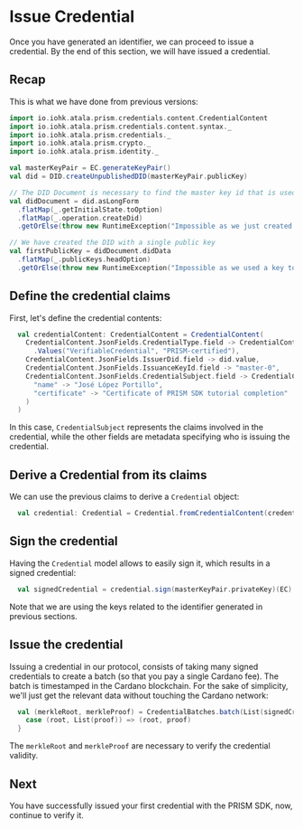# Issue Credential

Once you have generated an identifier, we can proceed to issue a credential. By the end of this section, we will have issued a credential.


## Recap

This is what we have done from previous versions:

```scala mdoc
import io.iohk.atala.prism.credentials.content.CredentialContent
import io.iohk.atala.prism.credentials.content.syntax._
import io.iohk.atala.prism.credentials._
import io.iohk.atala.prism.crypto._
import io.iohk.atala.prism.identity._

val masterKeyPair = EC.generateKeyPair()
val did = DID.createUnpublishedDID(masterKeyPair.publicKey)

// The DID Document is necessary to find the master key id that is used to sign credentials
val didDocument = did.asLongForm
  .flatMap(_.getInitialState.toOption)
  .flatMap(_.operation.createDid)
  .getOrElse(throw new RuntimeException("Impossible as we just created an unpublished DID"))

// We have created the DID with a single public key
val firstPublicKey = didDocument.didData
  .flatMap(_.publicKeys.headOption)
  .getOrElse(throw new RuntimeException("Impossible as we used a key to create the DID"))
```

## Define the credential claims
First, let's define the credential contents:

```scala mdoc
  val credentialContent: CredentialContent = CredentialContent(
    CredentialContent.JsonFields.CredentialType.field -> CredentialContent
      .Values("VerifiableCredential", "PRISM-certified"),
    CredentialContent.JsonFields.IssuerDid.field -> did.value,
    CredentialContent.JsonFields.IssuanceKeyId.field -> "master-0",
    CredentialContent.JsonFields.CredentialSubject.field -> CredentialContent.Fields(
      "name" -> "José López Portillo",
      "certificate" -> "Certificate of PRISM SDK tutorial completion"
    )
  )
```

In this case, `CredentialSubject` represents the claims involved in the credential, while the other fields are metadata specifying who is issuing the credential.


## Derive a Credential from its claims

We can use the previous claims to derive a `Credential` object:


```scala mdoc
  val credential: Credential = Credential.fromCredentialContent(credentialContent)
```

## Sign the credential

Having the `Credential` model allows to easily sign it, which results in a signed credential:

```scala mdoc
  val signedCredential = credential.sign(masterKeyPair.privateKey)(EC)
```

Note that we are using the keys related to the identifier generated in previous sections.


## Issue the credential

Issuing a credential in our protocol, consists of taking many signed credentials to create a batch (so that you pay a single Cardano fee). The batch is timestamped in the Cardano blockchain. For the sake of simplicity, we'll just get the relevant data without touching the Cardano network:

```scala mdoc
  val (merkleRoot, merkleProof) = CredentialBatches.batch(List(signedCredential)) match {
    case (root, List(proof)) => (root, proof)
  }
```

The `merkleRoot` and `merkleProof` are necessary to verify the credential validity.


## Next

You have successfully issued your first credential with the PRISM SDK, now, continue to verify it.
